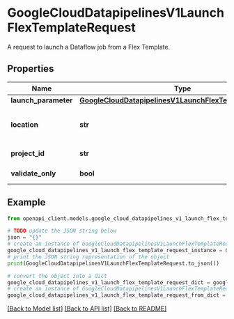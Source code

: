 # GoogleCloudDatapipelinesV1LaunchFlexTemplateRequest

A request to launch a Dataflow job from a Flex Template.

## Properties

Name | Type | Description | Notes
------------ | ------------- | ------------- | -------------
**launch_parameter** | [**GoogleCloudDatapipelinesV1LaunchFlexTemplateParameter**](GoogleCloudDatapipelinesV1LaunchFlexTemplateParameter.md) |  | [optional] 
**location** | **str** | Required. The [regional endpoint] (https://cloud.google.com/dataflow/docs/concepts/regional-endpoints) to which to direct the request. For example, &#x60;us-central1&#x60;, &#x60;us-west1&#x60;. | [optional] 
**project_id** | **str** | Required. The ID of the Cloud Platform project that the job belongs to. | [optional] 
**validate_only** | **bool** | If true, the request is validated but not actually executed. Defaults to false. | [optional] 

## Example

```python
from openapi_client.models.google_cloud_datapipelines_v1_launch_flex_template_request import GoogleCloudDatapipelinesV1LaunchFlexTemplateRequest

# TODO update the JSON string below
json = "{}"
# create an instance of GoogleCloudDatapipelinesV1LaunchFlexTemplateRequest from a JSON string
google_cloud_datapipelines_v1_launch_flex_template_request_instance = GoogleCloudDatapipelinesV1LaunchFlexTemplateRequest.from_json(json)
# print the JSON string representation of the object
print(GoogleCloudDatapipelinesV1LaunchFlexTemplateRequest.to_json())

# convert the object into a dict
google_cloud_datapipelines_v1_launch_flex_template_request_dict = google_cloud_datapipelines_v1_launch_flex_template_request_instance.to_dict()
# create an instance of GoogleCloudDatapipelinesV1LaunchFlexTemplateRequest from a dict
google_cloud_datapipelines_v1_launch_flex_template_request_from_dict = GoogleCloudDatapipelinesV1LaunchFlexTemplateRequest.from_dict(google_cloud_datapipelines_v1_launch_flex_template_request_dict)
```
[[Back to Model list]](../README.md#documentation-for-models) [[Back to API list]](../README.md#documentation-for-api-endpoints) [[Back to README]](../README.md)


